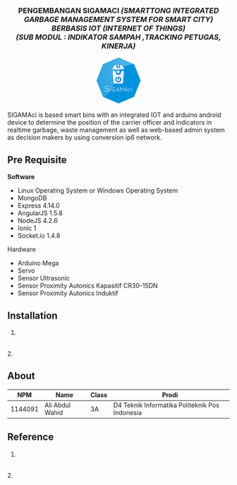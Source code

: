 <h3 align="center">PENGEMBANGAN SIGAMACI <i>(SMARTTONG INTEGRATED GARBAGE MANAGEMENT SYSTEM FOR SMART CITY) BERBASIS IOT (INTERNET OF THINGS) <br> (SUB MODUL : INDIKATOR SAMPAH ,TRACKING PETUGAS, KINERJA)</i></h3>
<p align="center">
  <img src="./img/laporan/logo-sigamaci.png">
</p>
SIGAMAci is based smart bins with an integrated IOT and arduino android device to determine the position of the carrier officer and indicators in realtime garbage, waste management as well as web-based admin system as decision makers by using conversion ip6 network.

## Pre Requisite
**Software**
* Linux Operating System or Windows Operating System
* MongoDB
* Express 4.14.0
* AngularJS 1.5.8
* NodeJS 4.2.6
* Ionic 1
* Socket.io 1.4.8

Hardware
* Arduino Mega
* Servo
* Sensor Ultrasonic
* Sensor Proximity Autonics Kapasitif CR30-15DN
* Sensor Proximity Autonics Induktif 

## Installation
1.
<br>
2.

## About

NPM| Name| Class | Prodi
------------ | ------------- | ------------- | -------------
1144091| Ali Abdul Wahid| 3A| D4 Teknik Informatika Politeknik Pos Indonesia

## Reference
1.
<br>
2.